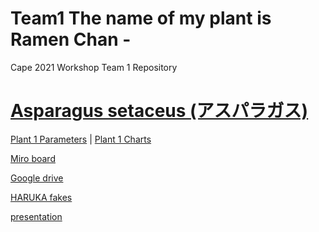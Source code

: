 # Team1 The name of my plant is Ramen Chan - 
Cape 2021 Workshop Team 1 Repository 

# [Asparagus setaceus (アスパラガス)](https://en.wikipedia.org/wiki/Asparagus_setaceus)

[Plant 1 Parameters](https://cape2021.github.io/plantajs/index.html)  |
[Plant 1 Charts](https://cape2021.github.io/plantajs/chart.html)

[Miro board](https://miro.com/welcomeonboard/Dg3v3fd3lHOCurskd9lTfTnop11QmRDDhhrUJbXdXa5LZtH5yMXQn1xQRSscJll8)

[Google drive](https://drive.google.com/drive/folders/1UUiFFLu_q_hZoNSgnJZBfHl3FIhynVrf?usp=sharing)

[HARUKA fakes](http://18540d730afe.ngrok.io)

[presentation](https://docs.google.com/presentation/d/12BIIU3abOE-9xeOjXutmkzjtDu-1e7sdrpLbu-eZz68/edit#slide=id.p)
